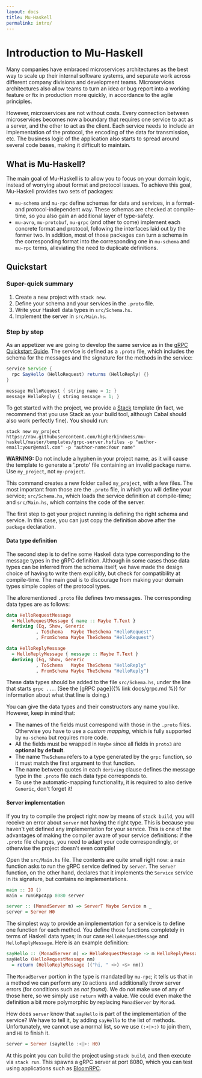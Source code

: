 ```yaml
---
layout: docs
title: Mu-Haskell
permalink: intro/
---
```


# Introduction to Mu-Haskell

Many companies have embraced microservices architectures as the best way to scale up their internal software systems, and separate work across different company divisions and development teams. Microservices architectures also allow teams to turn an idea or bug report into a working feature or fix in production more quickly, in accordance to the agile principles.

However, microservices are not without costs. Every connection between microservices becomes now a boundary that requires one service to act as a server, and the other to act as the client. Each service needs to include an implementation of the protocol, the encoding of the data for transmission, etc. The business logic of the application also starts to spread around several code bases, making it difficult to maintain.

## What is Mu-Haskell?

The main goal of Mu-Haskell is to allow you to focus on your domain logic, instead of worrying about format and protocol issues. To achieve this goal, Mu-Haskell provides two sets of packages:

* `mu-schema` and `mu-rpc` define schemas for data and services, in a format- and protocol-independent way. These schemas are checked at compile-time, so you also gain an additional layer of type-safety.
* `mu-avro`, `mu-protobuf`, `mu-grpc` (and other to come) implement each concrete format and protocol, following the interfaces laid out by the former two. In addition, most of those packages can turn a schema in the corresponding format into the corresponding one in `mu-schema` and `mu-rpc` terms, alleviating the need to duplicate definitions.

## Quickstart

### Super-quick summary

1. Create a new project with `stack new`.
2. Define your schema and your services in the `.proto` file.
3. Write your Haskell data types in `src/Schema.hs`.
4. Implement the server in `src/Main.hs`.

### Step by step

As an appetizer we are going to develop the same service as in the [gRPC Quickstart Guide](https://grpc.io/docs/quickstart/). The service is defined as a `.proto` file, which includes the schema for the messages and the signature for the methods in the service:

```java
service Service {
  rpc SayHello (HelloRequest) returns (HelloReply) {}
}

message HelloRequest { string name = 1; }
message HelloReply { string message = 1; }
```

To get started with the project, we provide a [Stack](https://docs.haskellstack.org) template (in fact, we recommend that you use Stack as your build tool, although Cabal should also work perfectly fine). You should run:

```
stack new my_project https://raw.githubusercontent.com/higherkindness/mu-haskell/master/templates/grpc-server.hsfiles -p "author-email:your@email.com" -p "author-name:Your name"
```

**WARNING:** Do not include a hyphen in your project name, as it will cause the template to generate a '.proto' file containing an invalid package name. Use `my_project`, not `my-project`.

This command creates a new folder called `my_project`, with a few files. The most important from those are the `.proto` file, in which you will define your service; `src/Schema.hs`, which loads the service definition at compile-time; and `src/Main.hs`, which contains the code of the server.

The first step to get your project running is defining the right schema and service. In this case, you can just copy the definition above after the `package` declaration.

#### Data type definition

The second step is to define some Haskell data type corresponding to the message types in the gRPC definition. Although in some cases those data types can be inferred from the schema itself, we have made the design choice of having to write them explicitly, but check for compatibility at compile-time. The main goal is to discourage from making your domain types simple copies of the protocol types.

The aforementioned `.proto` file defines two messages. The corresponding data types are as follows:

```haskell
data HelloRequestMessage
  = HelloRequestMessage { name :: Maybe T.Text }
  deriving (Eq, Show, Generic
           , ToSchema   Maybe TheSchema "HelloRequest"
           , FromSchema Maybe TheSchema "HelloRequest")

data HelloReplyMessage
  = HelloReplyMessage { message :: Maybe T.Text }
  deriving (Eq, Show, Generic
           , ToSchema   Maybe TheSchema "HelloReply"
           , FromSchema Maybe TheSchema "HelloReply")
```

These data types should be added to the file `src/Schema.hs`, under the line that starts `grpc ...`. (See the [gRPC page]({% link docs/grpc.md %}) for information about what that line is doing.)

You can give the data types and their constructors any name you like. However, keep in mind that:

* The names of the fields must correspond with those in the `.proto` files. Otherwise you have to use a *custom mapping*, which is fully supported by `mu-schema` but requires more code.
* All the fields must be wrapped in `Maybe` since all fields in `proto3` are **optional by default**.
* The name `TheSchema` refers to a type generated by the `grpc` function, so it must match the first argument to that function.
* The name between quotes in each `deriving` clause defines the message type in the `.proto` file each data type corresponds to.
* To use the automatic-mapping functionality, it is required to also derive `Generic`, don't forget it!

#### Server implementation

If you try to compile the project right now by means of `stack build`, you will receive an error about `server` not having the right type. This is because you haven't yet defined any implementation for your service. This is one of the advantages of making the compiler aware of your service definitions: if the `.proto` file changes, you need to adapt your code correspondingly, or otherwise the project doesn't even compile!

Open the `src/Main.hs` file. The contents are quite small right now: a `main` function asks to run the gRPC service defined by `server`. The `server` function, on the other hand, declares that it implements the `Service` service in its signature, but contains no implementations.

```haskell
main :: IO ()
main = runGRpcApp 8080 server

server :: (MonadServer m) => ServerT Maybe Service m _
server = Server H0
```

The simplest way to provide an implementation for a service is to define one function for each method. You define those functions completely in terms of Haskell data types; in our case `HelloRequestMessage` and `HelloReplyMessage`. Here is an example definition:

```haskell
sayHello :: (MonadServer m) => HelloRequestMessage -> m HelloReplyMessage
sayHello (HelloRequestMessage nm)
  = return (HelloReplyMessage (("hi, " <>) <$> nm))
```

The `MonadServer` portion in the type is mandated by `mu-rpc`; it tells us that in a method we can perform any `IO` actions and additionally throw server errors (for conditions such as *not found*). We do not make use of any of those here, so we simply use `return` with a value. We could even make the definition a bit more polymorphic by replacing `MonadServer` by `Monad`.

How does `server` know that `sayHello` is part of the implementation of the service? We have to tell it, by adding `sayHello` to the list of methods. Unfortunately, we cannot use a normal list, so we use `(:<|>:)` to join them, and `H0` to finish it.

```haskell
server = Server (sayHello :<|>: H0)
```

At this point you can build the project using `stack build`, and then execute via `stack run`. This spawns a gRPC server at port 8080, which you can test using applications such as [BloomRPC](https://github.com/uw-labs/bloomrpc).
